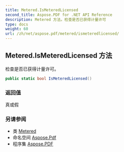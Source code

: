 ```yaml
---
title: Metered.IsMeteredLicensed
second_title: Aspose.PDF for .NET API Reference
description: Metered 方法。检查是否已获得计量许可
type: docs
weight: 60
url: /zh/net/aspose.pdf/metered/ismeteredlicensed/
---
```

## Metered.IsMeteredLicensed 方法

检查是否已获得计量许可。

```csharp
public static bool IsMeteredLicensed()
```

### 返回值

真或假

### 另请参阅

* 类 [Metered](../)
* 命名空间 [Aspose.Pdf](../../../aspose.pdf/)
* 程序集 [Aspose.PDF](../../../)